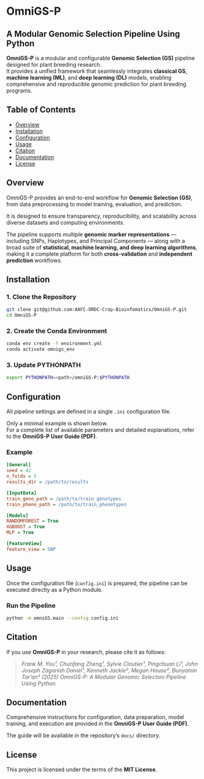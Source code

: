 # OmniGS-P

## A Modular Genomic Selection Pipeline Using Python

**OmniGS-P** is a modular and configurable **Genomic Selection (GS)** pipeline designed for plant breeding research.  
It provides a unified framework that seamlessly integrates **classical GS**, **machine learning (ML)**, and **deep learning (DL)** models, enabling comprehensive and reproducible genomic prediction for plant breeding programs.

## Table of Contents
- [Overview](#overview)
- [Installation](#installation)
- [Configuration](#configuration)
- [Usage](#usage)
- [Citation](#citation)
- [Documentation](#documentation)
- [License](#license)

## Overview

OmniGS-P provides an end-to-end workflow for **Genomic Selection (GS)**, from data preprocessing to model training, evaluation, and prediction.  

It is designed to ensure transparency, reproducibility, and scalability across diverse datasets and computing environments.

The pipeline supports multiple **genomic marker representations** — including SNPs, Haplotypes, and Principal Components — along with a broad suite of **statistical, machine learning, and deep learning algorithms**, making it a complete platform for both **cross-validation** and **independent prediction** workflows.

## Installation

### 1. Clone the Repository
```bash
git clone git@github.com:AAFC-ORDC-Crop-Bioinfomatics/OmniGS-P.git
cd OmniGS-P
```
### 2. Create the Conda Environment
```bash
conda env create -f environment.yml
conda activate omnigs_env
```
### 3. Update PYTHONPATH
```bash
export PYTHONPATH=<path>/omniGS-P:$PYTHONPATH
```
## Configuration

All pipeline settings are defined in a single `.ini` configuration file. 

Only a minimal example is shown below.  
For a complete list of available parameters and detailed explanations, refer to the **OmniGS-P User Guide (PDF)**.

### Example

```ini
[General]
seed = 42
n_folds = 5
results_dir = /path/to/results

[InputData]
train_geno_path = /path/to/train_genotypes
train_pheno_path = /path/to/train_phenotypes

[Models]
RANDOMFOREST = True
XGBOOST = True
MLP = True

[FeatureView]
feature_view = SNP
```
## Usage

Once the configuration file (`config.ini`) is prepared, the pipeline can be executed directly as a Python module.

### Run the Pipeline

```bash
python -m omniGS.main --config config.ini
```

## Citation

If you use **OmniGS-P** in your research, please cite it as follows:
> *Frank M. You¹, Chunfang Zheng¹, Sylvie Cloutier¹, Pingchuan Li¹, John Joseph Zagariah Daniel¹, Kenneth Jackle², Megan House², Bunyamin Tar’an² (2025)  OmniGS-P: A Modular Genomic Selection Pipeline Using Python.*  

## Documentation

Comprehensive instructions for configuration, data preparation, model training, and execution are provided in the **OmniGS-P User Guide (PDF)**.

The guide will be available in the repository’s `docs/` directory.

## License

This project is licensed under the terms of the **MIT License**.